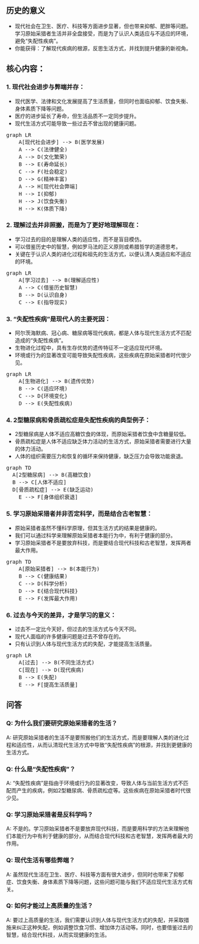 ## 历史的意义
- 现代社会在卫生、医疗、科技等方面进步显著，但也带来抑郁、肥胖等问题。学习原始采猎者生活并非全盘接受，而是为了认识人类适应与不适应的环境，避免“失配性疾病”。
- 你能获得：了解现代疾病的根源，反思生活方式，并找到提升健康的新视角。

## 核心内容：
### 1. 现代社会进步与弊端并存：
- 现代医学、法律和文化发展提高了生活质量，但同时也面临抑郁、饮食失衡、身体素质下降等问题。
- 医疗的进步延长了寿命，但生活品质不一定同步提升。
- 现代生活方式可能导致一些过去不曾出现的健康问题。

<pre class="mermaid bg-white flex justify-center">
graph LR
    A[现代社会进步] --> B(医学发展)
    A --> C(法律健全)
    A --> D(文化繁荣)
    B --> E(寿命延长)
    C --> F(社会稳定)
    D --> G(精神丰富)
    A --> H[现代社会弊端]
    H --> I(抑郁)
    H --> J(饮食失衡)
    H --> K(体质下降)
</pre>

### 2. 理解过去并非照搬，而是为了更好地理解现在：
- 学习过去的目的是理解人类的适应性，而不是盲目模仿。
- 可以借鉴历史中的智慧，例如罗马法的正义原则或希腊哲学的道德思考。
- 关键在于认识人类的进化过程和祖先的生活方式，以便认清人类适应和不适应的环境。

<pre class="mermaid bg-white flex justify-center">
graph LR
    A[学习过去] --> B(理解适应性)
    A --> C(借鉴历史智慧)
    B --> D(认识自身)
    C --> E(指导现实)
</pre>

### 3. “失配性疾病”是现代人的主要死因：
- 阿尔茨海默病、冠心病、糖尿病等现代疾病，都是人体与现代生活方式不匹配造成的“失配性疾病”。
- 生物进化过程中，具有生存优势的遗传特征不一定适应现代环境。
- 环境或行为的显著改变可能导致失配性疾病，这些疾病在原始采猎者时代很少见。

<pre class="mermaid bg-white flex justify-center">
graph LR
    A[生物进化] --> B(遗传优势)
    B --> C(适应环境)
    C --> D{环境变化}
    D --> E(失配性疾病)
</pre>

### 4. 2型糖尿病和骨质疏松症是失配性疾病的典型例子：
- 2型糖尿病是人体不适应高糖饮食的体现，而原始采猎者饮食中含糖量较低。
- 骨质疏松症是人体不适应缺乏体力活动的生活方式，原始采猎者需要进行大量的体力活动。
- 人体的组织需要压力和恢复的循环来保持健康，缺乏压力会导致功能衰退。

<pre class="mermaid bg-white flex justify-center">
graph TD
  A[2型糖尿病] --> B(高糖饮食)
  B --> C[人体不适应]
  D[骨质疏松症] --> E(缺乏运动)
    E --> F[身体组织衰退]
</pre>

### 5. 学习原始采猎者并非否定科学，而是结合古老智慧：
- 原始采猎者虽然不懂科学原理，但其生活方式的结果是健康的。
- 我们可以通过科学来理解原始采猎者本能行为中，有利于健康的部分。
- 学习原始采猎者不是要放弃科技，而是要结合现代科技和古老智慧，发挥两者最大作用。

<pre class="mermaid bg-white flex justify-center">
graph TD
    A[原始采猎者] --> B(本能行为)
    B --> C(健康结果)
    C --> D(科学分析)
    D --> E{结合现代科技}
    E --> F(发挥最大作用)
</pre>

### 6. 过去与今天的差异，才是学习的意义：
- 过去不一定比今天好，但过去的生活方式与今天不同。
- 现代人面临的许多健康问题是过去不曾存在的。
- 只有认识到人体与现代生活方式的失配，才能提高生活质量。

<pre class="mermaid bg-white flex justify-center">
graph LR
    A[过去] --> B(不同生活方式)
    C[现在] --> D(现代疾病)
    B --> E(失配)
    E --> F[提高生活质量]
</pre>

## 问答

### Q: 为什么我们要研究原始采猎者的生活？
A: 研究原始采猎者的生活不是要照搬他们的生活方式，而是要理解人类的进化过程和适应性，从而认清现代生活方式中导致“失配性疾病”的根源，并找到更健康的生活方式。

### Q: 什么是“失配性疾病”？
A: “失配性疾病”是指由于环境或行为的显著改变，导致人体与当前生活方式不匹配而产生的疾病，例如2型糖尿病、骨质疏松症等。这些疾病在原始采猎者时代很少见。

### Q: 学习原始采猎者是反科学吗？
A: 不是的。学习原始采猎者不是要放弃现代科技，而是要用科学的方法来理解他们本能行为中有利于健康的部分，从而结合现代科技和古老智慧，发挥两者最大的作用。

### Q: 现代生活有哪些弊端？
A: 虽然现代生活在卫生、医疗、科技等方面有很大进步，但同时也带来了抑郁症、饮食失衡、身体素质下降等问题，这些问题可能与我们不适应现代生活方式有关。

### Q: 如何才能过上高质量的生活？
A: 要过上高质量的生活，我们需要认识到人体与现代生活方式的失配，并采取措施来纠正这种失配，例如调整饮食习惯、增加体力活动等。同时，也要借鉴过去的智慧，结合现代科技，从而实现健康的生活。
